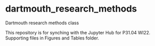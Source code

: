 # dartmouth_research_methods
Dartmouth research methods class

This repository is for synching with the Jupyter Hub for P31.04 WI22. Supporting files in Figures and Tables folder.
